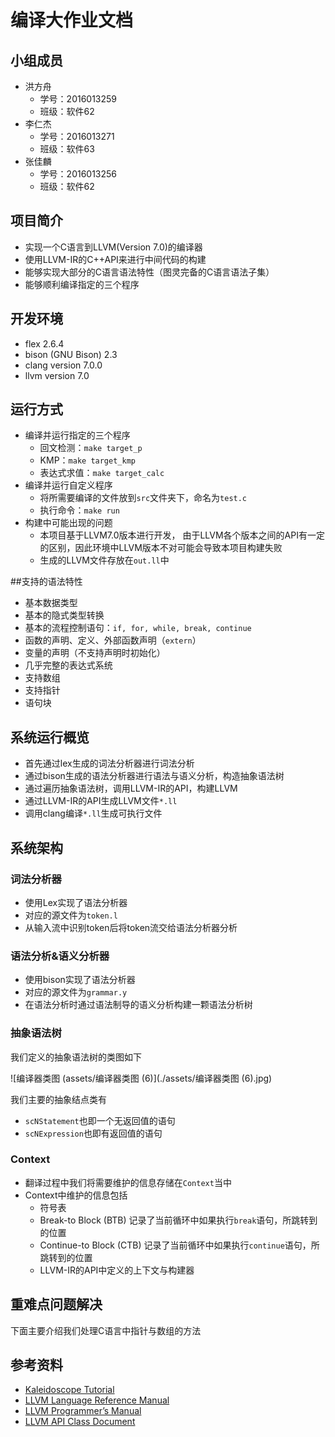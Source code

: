 # 编译大作业文档

## 小组成员

- 洪方舟
  - 学号：2016013259
  - 班级：软件62
- 李仁杰
  - 学号：2016013271
  - 班级：软件63
- 张佳麟
  - 学号：2016013256
  - 班级：软件62

## 项目简介

- 实现一个C语言到LLVM(Version 7.0)的编译器
- 使用LLVM-IR的C++API来进行中间代码的构建
- 能够实现大部分的C语言语法特性（图灵完备的C语言语法子集）
- 能够顺利编译指定的三个程序

## 开发环境

- flex 2.6.4
- bison (GNU Bison) 2.3
- clang version 7.0.0
- llvm version 7.0

## 运行方式

- 编译并运行指定的三个程序
  - 回文检测：`make target_p`
  - KMP：`make target_kmp`
  - 表达式求值：`make target_calc`
- 编译并运行自定义程序
  - 将所需要编译的文件放到`src`文件夹下，命名为`test.c`
  - 执行命令：`make run`
- 构建中可能出现的问题
  - 本项目基于LLVM7.0版本进行开发， 由于LLVM各个版本之间的API有一定的区别，因此环境中LLVM版本不对可能会导致本项目构建失败
  - 生成的LLVM文件存放在`out.ll`中

##支持的语法特性

- 基本数据类型
- 基本的隐式类型转换
- 基本的流程控制语句：`if, for, while, break, continue`
- 函数的声明、定义、外部函数声明（`extern`）
- 变量的声明（不支持声明时初始化）
- 几乎完整的表达式系统
- 支持数组
- 支持指针
- 语句块

## 系统运行概览

- 首先通过lex生成的词法分析器进行词法分析
- 通过bison生成的语法分析器进行语法与语义分析，构造抽象语法树
- 通过遍历抽象语法树，调用LLVM-IR的API，构建LLVM
- 通过LLVM-IR的API生成LLVM文件`*.ll`
- 调用clang编译`*.ll`生成可执行文件

## 系统架构

### 词法分析器

- 使用Lex实现了语法分析器
- 对应的源文件为`token.l`
- 从输入流中识别token后将token流交给语法分析器分析

### 语法分析&语义分析器

- 使用bison实现了语法分析器
- 对应的源文件为`grammar.y`
- 在语法分析时通过语法制导的语义分析构建一颗语法分析树

### 抽象语法树

我们定义的抽象语法树的类图如下

![编译器类图 (assets/编译器类图 (6)](./assets/编译器类图 (6).jpg)

我们主要的抽象结点类有

- `scNStatement`也即一个无返回值的语句
- `scNExpression`也即有返回值的语句

### Context

- 翻译过程中我们将需要维护的信息存储在`Context`当中
- Context中维护的信息包括
  - 符号表
  - Break-to Block (BTB) 记录了当前循环中如果执行`break`语句，所跳转到的位置
  - Continue-to Block (CTB) 记录了当前循环中如果执行`continue`语句，所跳转到的位置
  - LLVM-IR的API中定义的上下文与构建器

## 重难点问题解决

下面主要介绍我们处理C语言中指针与数组的方法

## 参考资料

- [Kaleidoscope Tutorial](http://llvm.org/docs/tutorial/LangImpl01.html)
- [LLVM Language Reference Manual](http://llvm.org/docs/LangRef.html)
- [LLVM Programmer’s Manual](http://llvm.org/docs/ProgrammersManual.html)
- [LLVM API Class Document](http://llvm.org/doxygen/)